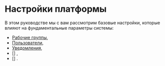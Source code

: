 # Настройки платформы

В этом руководстве мы с вам рассмотрим базовые настройки, которые влияют на фундаментальные параметры системы: 

* [Рабочие группы](/platform_settings/work_groups/index.md),
* [Пользователи](/platform_settings/users/index.md),
* [Уведомления](/platform_settings/system_alerts/index.md),
* [] ,
* [] .
